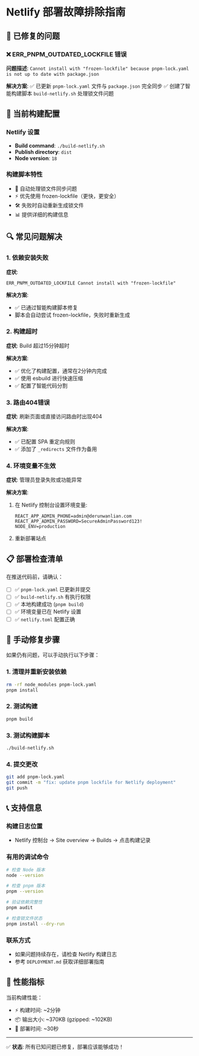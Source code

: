 # Netlify 部署故障排除指南

## 🔧 已修复的问题

### ❌ ERR_PNPM_OUTDATED_LOCKFILE 错误

**问题描述**: `Cannot install with "frozen-lockfile" because pnpm-lock.yaml is not up to date with package.json`

**解决方案**: 
✅ 已更新 `pnpm-lock.yaml` 文件与 `package.json` 完全同步
✅ 创建了智能构建脚本 `build-netlify.sh` 处理锁文件问题

## 🚀 当前构建配置

### Netlify 设置
- **Build command**: `./build-netlify.sh`
- **Publish directory**: `dist`
- **Node version**: `18`

### 构建脚本特性
- 🔄 自动处理锁文件同步问题
- ⚡ 优先使用 frozen-lockfile（更快，更安全）
- 🛠️ 失败时自动重新生成锁文件
- 📊 提供详细的构建信息

## 🔍 常见问题解决

### 1. 依赖安装失败

**症状**: 
```
ERR_PNPM_OUTDATED_LOCKFILE Cannot install with "frozen-lockfile"
```

**解决方案**:
- ✅ 已通过智能构建脚本修复
- 脚本会自动尝试 frozen-lockfile，失败时重新生成

### 2. 构建超时

**症状**: Build 超过15分钟超时

**解决方案**:
- ✅ 优化了构建配置，通常在2分钟内完成
- ✅ 使用 esbuild 进行快速压缩
- ✅ 配置了智能代码分割

### 3. 路由404错误

**症状**: 刷新页面或直接访问路由时出现404

**解决方案**:
- ✅ 已配置 SPA 重定向规则
- ✅ 添加了 `_redirects` 文件作为备用

### 4. 环境变量不生效

**症状**: 管理员登录失败或功能异常

**解决方案**:
1. 在 Netlify 控制台设置环境变量:
   ```
   REACT_APP_ADMIN_PHONE=admin@derunwanlian.com
   REACT_APP_ADMIN_PASSWORD=SecureAdminPassword123!
   NODE_ENV=production
   ```
2. 重新部署站点

## 📋 部署检查清单

在推送代码前，请确认：

- [ ] ✅ `pnpm-lock.yaml` 已更新并提交
- [ ] ✅ `build-netlify.sh` 有执行权限
- [ ] ✅ 本地构建成功 (`pnpm build`)
- [ ] ✅ 环境变量已在 Netlify 设置
- [ ] ✅ `netlify.toml` 配置正确

## 🔄 手动修复步骤

如果仍有问题，可以手动执行以下步骤：

### 1. 清理并重新安装依赖
```bash
rm -rf node_modules pnpm-lock.yaml
pnpm install
```

### 2. 测试构建
```bash
pnpm build
```

### 3. 测试构建脚本
```bash
./build-netlify.sh
```

### 4. 提交更改
```bash
git add pnpm-lock.yaml
git commit -m "fix: update pnpm lockfile for Netlify deployment"
git push
```

## 📞 支持信息

### 构建日志位置
- Netlify 控制台 → Site overview → Builds → 点击构建记录

### 有用的调试命令
```bash
# 检查 Node 版本
node --version

# 检查 pnpm 版本
pnpm --version

# 验证依赖完整性
pnpm audit

# 检查锁文件状态
pnpm install --dry-run
```

### 联系方式
- 如果问题持续存在，请检查 Netlify 构建日志
- 参考 `DEPLOYMENT.md` 获取详细部署指南

## 🎯 性能指标

当前构建性能：
- ⚡ 构建时间: ~2分钟
- 📦 输出大小: ~370KB (gzipped: ~102KB)
- 🚀 部署时间: ~30秒

---

✅ **状态**: 所有已知问题已修复，部署应该能够成功！